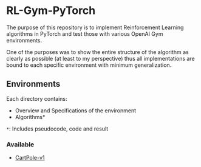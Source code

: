 # RL-Gym-PyTorch

The purpose of this repository is to implement Reinforcement Learning algorithms in PyTorch
and test those with various OpenAI Gym environments.

One of the purposes was to show the entire structure of the algorithm as clearly as possible (at least to my perspective)
thus all implementations are bound to each specific environment with minimum generalization.


## Environments

Each directory contains:
- Overview and Specifications of the environment
- Algorithms*

`*`: Includes pseudocode, code and result

### Available
- [CartPole-v1](https://github.com/lexiconium/RL-Gym-PyTorch/tree/main/CartPole)